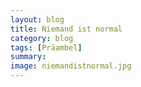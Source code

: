```yaml
---
layout: blog
title: Niemand ist normal
category: blog
tags: [Präambel]  
summary:  
image: niemandistnormal.jpg
---
```

